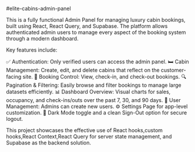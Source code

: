 #elite-cabins-admin-panel

This is a fully functional Admin Panel for managing luxury cabin bookings, built using React, React Query, and Supabase. The platform allows authenticated admin users to manage every aspect of the booking system through a modern dashboard.

Key features include:

✅ Authentication: Only verified users can access the admin panel.
🛏️ Cabin Management: Create, edit, and delete cabins that reflect on the customer-facing site.
📅 Booking Control: View, check-in, and check-out bookings.
🔍 Pagination & Filtering: Easily browse and filter bookings to manage large datasets efficiently.
📊 Dashboard Overview: Visual charts for sales, occupancy, and check-ins/outs over the past 7, 30, and 90 days.
👥 User Management: Admins can create new users.
⚙️ Settings Page for app-level customization.
🌙 Dark Mode toggle and a clean Sign-Out option for secure logout.

This project showcases the effective use of React hooks,custom hooks,React Context,React Query for server state management, and Supabase as the backend solution.